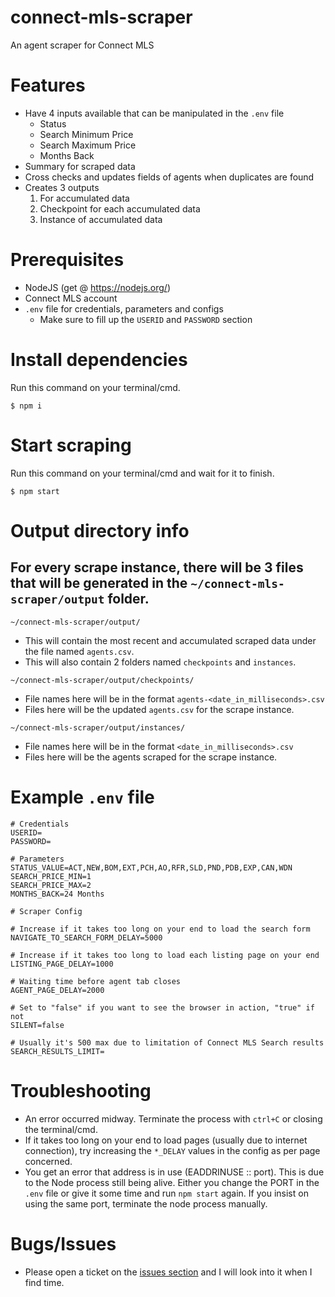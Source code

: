 # connect-mls-scraper

An agent scraper for Connect MLS

# Features
* Have 4 inputs available that can be manipulated in the `.env` file
  * Status
  * Search Minimum Price
  * Search Maximum Price
  * Months Back
* Summary for scraped data
* Cross checks and updates fields of agents when duplicates are found
* Creates 3 outputs
  1. For accumulated data
  2. Checkpoint for each accumulated data
  3. Instance of accumulated data

# Prerequisites
* NodeJS (get @ https://nodejs.org/)
* Connect MLS account
* `.env` file for credentials, parameters and configs
  * Make sure to fill up the `USERID` and `PASSWORD` section

# Install dependencies

Run this command on your terminal/cmd.
```
$ npm i
``` 

# Start scraping
Run this command on your terminal/cmd and wait for it to finish.
```
$ npm start
```

# Output directory info
## For every scrape instance, there will be 3 files that will be generated in the `~/connect-mls-scraper/output` folder.

```
~/connect-mls-scraper/output/
```
* This will contain the most recent and accumulated scraped data under the file named `agents.csv`.
* This will also contain 2 folders named `checkpoints` and `instances`.

```
~/connect-mls-scraper/output/checkpoints/
```
* File names here will be in the format `agents-<date_in_milliseconds>.csv`
* Files here will be the updated `agents.csv` for the scrape instance.

```
~/connect-mls-scraper/output/instances/
```
* File names here will be in the format `<date_in_milliseconds>.csv`
* Files here will be the agents scraped for the scrape instance.

# Example `.env` file
```
# Credentials
USERID=
PASSWORD=

# Parameters
STATUS_VALUE=ACT,NEW,BOM,EXT,PCH,AO,RFR,SLD,PND,PDB,EXP,CAN,WDN
SEARCH_PRICE_MIN=1
SEARCH_PRICE_MAX=2
MONTHS_BACK=24 Months

# Scraper Config

# Increase if it takes too long on your end to load the search form
NAVIGATE_TO_SEARCH_FORM_DELAY=5000  

# Increase if it takes too long to load each listing page on your end
LISTING_PAGE_DELAY=1000  

# Waiting time before agent tab closes
AGENT_PAGE_DELAY=2000  

# Set to "false" if you want to see the browser in action, "true" if not
SILENT=false

# Usually it's 500 max due to limitation of Connect MLS Search results
SEARCH_RESULTS_LIMIT=
```

# Troubleshooting
* An error occurred midway. Terminate the process with `ctrl+C` or closing the terminal/cmd.
* If it takes too long on your end to load pages (usually due to internet connection), try increasing the `*_DELAY` values in the config as per page concerned.
* You get an error that address is in use (EADDRINUSE :: port). This is due to the Node process still being alive. Either you change the PORT in the `.env` file or give it some time and run `npm start` again. If you insist on using the same port, terminate the node process manually.

# Bugs/Issues
* Please open a ticket on the [issues section](https://github.com/zeferinix/connect-mls-scraper/issues) and I will look into it when I find time.

